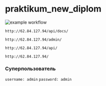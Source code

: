 # praktikum_new_diplom
![example workflow](https://github.com/ed-yp-re4/foodgram-project-react/actions/workflows/foodgram_workflow.yml/badge.svg)

```
http://62.84.127.94/api/docs/
```
```
http://62.84.127.94/admin/
```
```
http://62.84.127.94/api/
```
```
http://62.84.127.94/
```

### Суперпользователь
`username: admin`
`password: admin`



